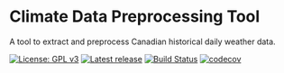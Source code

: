 # Climate Data Preprocessing Tool
A tool to extract and preprocess Canadian historical daily weather data.

[![License: GPL v3](https://img.shields.io/badge/License-GPL%20v3-blue.svg)](./LICENSE)
[![Latest release](https://img.shields.io/github/release/cgq-qgc/climate-data-preprocessing-tool.svg)](https://github.com/cgq-qgc/climate-data-preprocessing-tool/releases)
[![Build Status](https://dev.azure.com/jean-sebastiengosselin/climate-data-preprocessing-tool/_apis/build/status/cgq-qgc.climate-data-preprocessing-tool?branchName=master)](https://dev.azure.com/jean-sebastiengosselin/climate-data-preprocessing-tool/_build/latest?definitionId=4&branchName=master)
[![codecov](https://codecov.io/gh/cgq-qgc/climate-data-preprocessing-tool/branch/main/graph/badge.svg?token=M6GOSEFKOZ)](https://codecov.io/gh/cgq-qgc/climate-data-preprocessing-tool)
